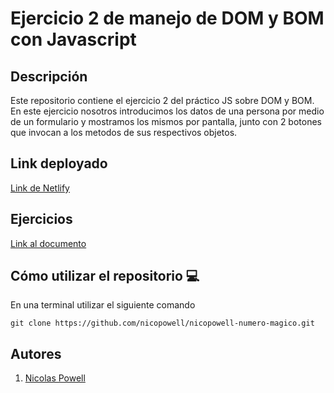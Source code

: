 # Ejercicio 2 de manejo de DOM y BOM con Javascript

## Descripción

Este repositorio contiene el ejercicio 2 del práctico JS sobre DOM y BOM.
En este ejercicio nosotros introducimos los datos de una persona por medio de un formulario y mostramos los mismos por pantalla, junto con 2 botones que invocan a los metodos de sus respectivos objetos.

## Link deployado
[Link de Netlify](https://nicopowell-dom-ejercicio2.netlify.app/)

## Ejercicios

[Link al documento](https://docs.google.com/document/d/1kA4muGGnCnD0am3vBB4h7VYamCSH1eB_znUmMKPC2w8/edit?usp=sharing)

## Cómo utilizar el repositorio 💻

En una terminal utilizar el siguiente comando

```
git clone https://github.com/nicopowell/nicopowell-numero-magico.git
```

## Autores

1. [Nicolas Powell](https://github.com/nicopowell)
